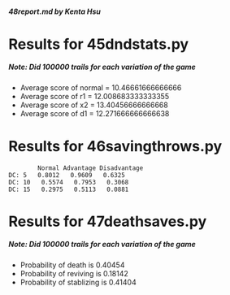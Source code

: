 ##### 48report.md by Kenta Hsu 

# Results for 45dndstats.py 

##### Note: Did 100000 trails for each variation of the game 

* Average score of normal = 10.46661666666666 
* Average score of r1 = 12.008683333333355 
* Average score of x2 = 13.40456666666668 
* Average score of d1 = 12.271666666666638 

# Results for 46savingthrows.py 

```
		Normal Advantage Disadvantage
DC: 5   0.8012   0.9609   0.6325
DC: 10   0.5574   0.7953   0.3068
DC: 15   0.2975   0.5113   0.0881
```

# Results for 47deathsaves.py 

##### Note: Did 100000 trails for each variation of the game 

* Probability of death is 0.40454
* Probability of reviving is 0.18142
* Probability of stablizing is 0.41404




